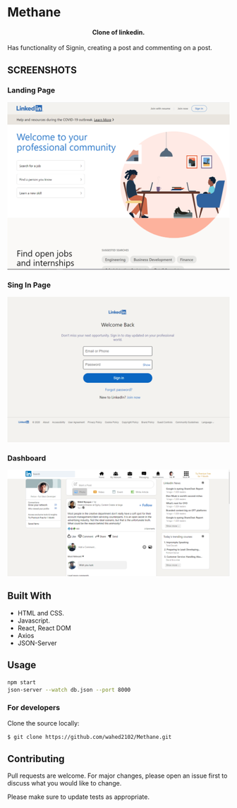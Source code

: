# Methane

<h4 align="center">Clone of linkedin.</h4>
Has functionality of Signin, creating a post and commenting on a post.

<h2>SCREENSHOTS</h2>
<h3>Landing Page</h3>

![screenshot](./readmeImages/ss1.PNG)

<h3>Sing In Page</h3>

![screenshot](./readmeImages/ss2.PNG)

<h3>Dashboard</h3>

![screenshot](./readmeImages/Dashboard.PNG)

## Built With
- HTML and CSS.
- Javascript.
- React, React DOM
- Axios
- JSON-Server

## Usage

```bash
npm start
json-server --watch db.json --port 8000
```


### For developers
Clone the source locally:
```sh
$ git clone https://github.com/wahed2102/Methane.git
```
## Contributing
Pull requests are welcome. For major changes, please open an issue first to discuss what you would like to change.

Please make sure to update tests as appropriate.
